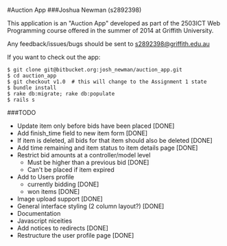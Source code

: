 #Auction App
###Joshua Newman (s2892398)

This application is an "Auction App" developed as part of the 2503ICT Web Programming course offered in the summer of 2014 at Griffith University.

Any feedback/issues/bugs should be sent to s2892398@griffith.edu.au

If you want to check out the app:

    $ git clone git@bitbucket.org:josh_newman/auction_app.git
    $ cd auction_app
    $ git checkout v1.0  # this will change to the Assignment 1 state
    $ bundle install
    $ rake db:migrate; rake db:populate
    $ rails s

###TODO
  + Update item only before bids have been placed [DONE]
  + Add finish_time field to new item form [DONE]
  + If item is deleted, all bids for that item should also be deleted [DONE]
  + Add time remaining and item status to item details page [DONE]
  + Restrict bid amounts at a controller/model level
    - Must be higher than a previous bid [DONE]
    - Can't be placed if item expired
  + Add to Users profile
    - currently bidding [DONE]
    - won items [DONE]
  + Image upload support [DONE]
  + General interface styling (2 column layout?) [DONE]
  + Documentation
  + Javascript niceities
  + Add notices to redirects [DONE]
  + Restructure the user profile page [DONE]
